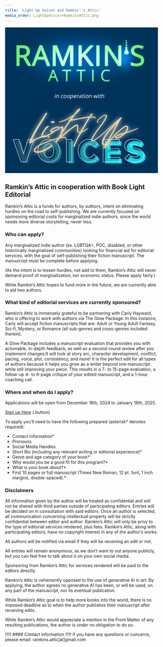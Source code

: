 ```yaml
---
title: 'Light Up Voices and Ramkin''s Attic'
media_order: LightUpVoices+RamkinsAttic.png
---
```


![LightUpVoices+RamkinsAttic](LightUpVoices+RamkinsAttic.png "LightUpVoices+RamkinsAttic")

## Ramkin’s Attic in cooperation with Book Light Editorial

Ramkin’s Attic is a funds for authors, by authors, intent on eliminating hurdles on the road to self-publishing. We are currently focused on sponsoring editorial costs for marginalized indie authors, since the world needs more diverse storytelling, never less.

### Who can apply?

Any marginalized indie author (ex. LGBTQA+, POC, disabled, or other historically marginalized communities) looking for financial aid for editorial services, with the goal of self-publishing their fiction manuscript. The manuscript must be complete before applying.

(As the intent is to lessen hurdles, not add to them, Ramkin’s Attic will never demand proof of marginalization, nor economic status. Please apply fairly.)

While Ramkin’s Attic hopes to fund more in the future, we are currently able to aid two authors.
 
### What kind of editorial services are currently sponsored?

Ramkin’s Attic is immensely grateful to be partnering with Carly Hayward, who is offering to work with authors via The Glow Package. In this instance, Carly will accept fiction manuscripts that are: Adult or Young Adult Fantasy, Sci-fi, Mystery, or Romance (all sub-genres and cross-genres included therein).

A Glow Package includes a manuscript evaluation that provides you with actionable, in-depth feedback, as well as a second-round review after you implement changes.It will look at story arc, character development, conflict, pacing, voice, plot, consistency, and more! It is the perfect edit for all types of authors because it helps you grow as a writer beyond one manuscript while still improving your piece. This results in a 7- to 15-page evaluation, a follow-up 4- to 6-page critique of your edited manuscript, and a 1-hour coaching call.

### Where and when do I apply?

Applications will be open from December 16th, 2024 to January 16th, 2025.

[Sign up Here](https://forms.gle/sCW8qqbc4hjDLxNUA?target=_blank) {.button}
 
To apply you’ll need to have the following prepared (asterisk* denotes required):
* Contact information*
* Pronouns
* Social Media Handles
* Short Bio (including any relevant writing or editorial experience)*
* Genre and age category of your book*
* Why would you be a good fit for this program?*
* What is your book about?*
* First 10 pages or full manuscript (Times New Roman, 12 pt. font, 1 inch margins, double-spaced).*

### Disclaimers

All information given by the author will be treated as confidential and will not be shared with third parties outside of participating editors. Entries will be decided on in consultation with said editors. Once an author is selected, all communication concerning intellectual property will be strictly confidential between editor and author. Ramkin’s Attic will only be privy to the type of editorial services rendered, plus fees. Ramkin’s Attic, along with participating editors, have no copyright interest in any of the author’s works.

All authors will be notified via email if they will be receiving an edit or not. 

All entries will remain anonymous, as we don’t want to out anyone publicly, but you can feel free to talk about it on your own social media.

Sponsoring from Ramkin’s Attic for services rendered will be paid to the editors directly.

Ramkin’s Attic is vehemently opposed to the use of generative AI in art. By applying, the author agrees no generative AI has been, or will be used, on any part of the manuscript, nor its eventual publication.

While Ramkin’s Attic goal is to help more books into the world, there is no imposed deadline as to when the author publishes their manuscript after receiving edits.

While Ramkin’s Attic would appreciate a mention in the Front Matter of any resulting publications, the author is under no obligation to do so.

!!!!! #### Contact information
!!!!! If you have any questions or concerns, please email: ramkins.attic[at]gmail.com